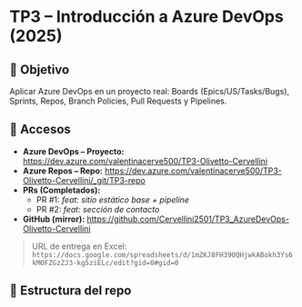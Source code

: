 # TP3 – Introducción a Azure DevOps (2025)

## 🎯 Objetivo
Aplicar Azure DevOps en un proyecto real: Boards (Epics/US/Tasks/Bugs), Sprints, Repos, Branch Policies, Pull Requests y Pipelines.

## 🔗 Accesos
- **Azure DevOps – Proyecto:** <https://dev.azure.com/valentinacerve500/TP3-Olivetto-Cervellini>
- **Azure Repos – Repo:** <https://dev.azure.com/valentinacerve500/TP3-Olivetto-Cervellini/_git/TP3-repo>
- **PRs (Completados):** 
  - PR #1: *feat: sitio estático base + pipeline*
  - PR #2: *feat: sección de contacto*
- **GitHub (mirror):** <https://github.com/Cervellini2501/TP3_AzureDevOps-Olivetto-Cervellini>

> URL de entrega en Excel: `https://docs.google.com/spreadsheets/d/1mZKJ8FH390QHjwkABokh3Ys6kMOFZGzZJ3-kg5ziELc/edit?gid=0#gid=0`

## 🧩 Estructura del repo

